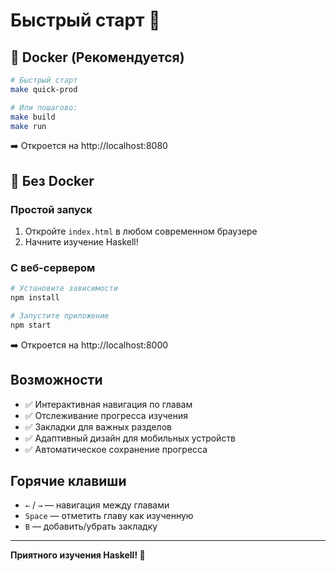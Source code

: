 # Быстрый старт 🚀

## 🐳 Docker (Рекомендуется)

```bash
# Быстрый старт
make quick-prod

# Или пошагово:
make build
make run
```

➡️ Откроется на http://localhost:8080

## 🔧 Без Docker

### Простой запуск
1. Откройте `index.html` в любом современном браузере
2. Начните изучение Haskell!

### С веб-сервером
```bash
# Установите зависимости
npm install

# Запустите приложение
npm start
```

➡️ Откроется на http://localhost:8000

## Возможности

- ✅ Интерактивная навигация по главам
- ✅ Отслеживание прогресса изучения
- ✅ Закладки для важных разделов
- ✅ Адаптивный дизайн для мобильных устройств
- ✅ Автоматическое сохранение прогресса

## Горячие клавиши

- `←` / `→` — навигация между главами
- `Space` — отметить главу как изученную
- `B` — добавить/убрать закладку

---

**Приятного изучения Haskell! 🎉** 
